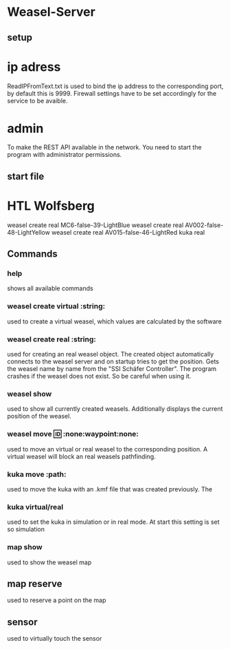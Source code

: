 # Weasel-Server
## setup
# ip adress
ReadIPFromText.txt is used to bind the ip address to the corresponding port, by default this is 9999. Firewall settings have to be set accordingly for the service to be avaible.

# admin
To make the REST API available in the network. You need to start the program with administrator permissions.

## start file
# HTL Wolfsberg
weasel create real MC6-false-39-LightBlue
weasel create real AV002-false-48-LightYellow
weasel create real AV015-false-46-LightRed
kuka real

## Commands
### help
shows all available commands

### weasel create virtual :string:
used to create a virtual weasel, which values are calculated by the software

### weasel create real :string:
used for creating an real weasel object. The created object automatically connects to the weasel server and on startup tries to get the position. Gets the weasel name by name from the "SSI Schäfer Controller". The program crashes if the weasel does not exist. So be careful when using it.

### weasel show
used to show all currently created weasels. Additionally displays the current position of the weasel.

### weasel move :id: :none:waypoint:none:
used to move an virtual or real weasel to the corresponding position. A virtual weasel will block an real weasels pathfinding.

### kuka move :path:
used to move the kuka with an .kmf file that was created previously. The 

### kuka virtual/real
used to set the kuka in simulation or in real mode. At start this setting is set so simulation

### map show
used to show the weasel map

## map reserve
used to reserve a point on the map

## sensor
used to virtually touch the sensor